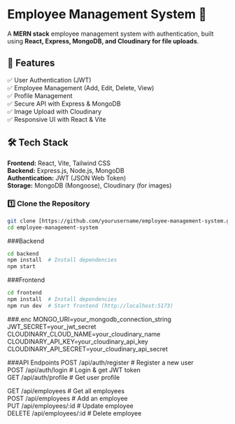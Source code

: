 # Employee Management System 🚀  

A **MERN stack** employee management system with authentication, built using **React, Express, MongoDB, and Cloudinary for file uploads**.  

## 📌 Features  
✅ User Authentication (JWT)  
✅ Employee Management (Add, Edit, Delete, View)  
✅ Profile Management  
✅ Secure API with Express & MongoDB  
✅ Image Upload with Cloudinary  
✅ Responsive UI with React & Vite  

## 🛠 Tech Stack  
**Frontend:** React, Vite, Tailwind CSS  
**Backend:** Express.js, Node.js, MongoDB  
**Authentication:** JWT (JSON Web Token)  
**Storage:** MongoDB (Mongoose), Cloudinary (for images)  
 

### 1️⃣ Clone the Repository  
```bash
git clone [https://github.com/yourusername/employee-management-system.git
cd employee-management-system
 ```
###Backend
```bash
cd backend
npm install  # Install dependencies
npm start 
```

###Frontend
```bash
cd frontend
npm install  # Install dependencies
npm run dev  # Start frontend (http://localhost:5173)
```
###.enc
MONGO_URI=your_mongodb_connection_string
JWT_SECRET=your_jwt_secret
CLOUDINARY_CLOUD_NAME=your_cloudinary_name
CLOUDINARY_API_KEY=your_cloudinary_api_key
CLOUDINARY_API_SECRET=your_cloudinary_api_secret

###API Endpoints
POST /api/auth/register     # Register a new user  
POST /api/auth/login        # Login & get JWT token  
GET /api/auth/profile       # Get user profile  

GET /api/employees          # Get all employees  
POST /api/employees         # Add an employee  
PUT /api/employees/:id      # Update employee  
DELETE /api/employees/:id   # Delete employee  



